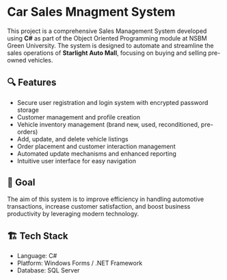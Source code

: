 # Car Sales Mnagment System
This project is a comprehensive Sales Management System developed using **C#** as part of the Object Oriented Programming module at NSBM Green University. The system is designed to automate and streamline the sales operations of **Starlight Auto Mall**, focusing on buying and selling pre-owned vehicles.

## 🔍 Features

- Secure user registration and login system with encrypted password storage
- Customer management and profile creation
- Vehicle inventory management (brand new, used, reconditioned, pre-orders)
- Add, update, and delete vehicle listings
- Order placement and customer interaction management
- Automated update mechanisms and enhanced reporting
- Intuitive user interface for easy navigation

## 🎯 Goal

The aim of this system is to improve efficiency in handling automotive transactions, increase customer satisfaction, and boost business productivity by leveraging modern technology.

## 🏗️ Tech Stack

- Language: C#
- Platform: Windows Forms / .NET Framework
- Database: SQL Server
